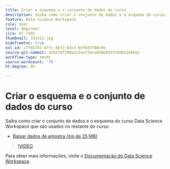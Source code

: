 ```yaml
---
title: Criar o esquema e o conjunto de dados do curso
description: Saiba como criar o conjunto de dados e o esquema do curso Data Science Workspace que são usados no restante do curso.
feature: Data Science Workspace
role: User
level: Beginner
jira: KT-7285
thumbnail: 333312.jpg
hidefromtoc: true
exl-id: c7f927d1-87fc-4bf3-83c3-6efb97f88c9e
source-git-commit: 42427df298e2c5ae734ce050e935378db51e66a1
workflow-type: tm+mt
source-wordcount: '75'
ht-degree: 8%

---
```


# Criar o esquema e o conjunto de dados do curso

Saiba como criar o conjunto de dados e o esquema do curso Data Science Workspace que são usados no restante do curso.

* [Baixar dados de amostra (zip de 25 MB)](../assets/DSW-course-sample-assets.zip)

>[!VIDEO](https://video.tv.adobe.com/v/333312?quality=12&learn=on)

Para obter mais informações, visite o [Documentação do Data Science Workspace](https://experienceleague.adobe.com/docs/experience-platform/data-science-workspace/home.html?lang=pt-BR).
